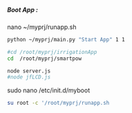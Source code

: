 ##### Boot App :

nano ~/myprj/runapp.sh
```bash
python ~/myprj/main.py "Start App" 1 1

#cd /root/myprj/irrigationApp
cd  /root/myprj/smartpow

node server.js
#node jfLCD.js
```
sudo nano /etc/init.d/myboot
```bash
su root -c '/root/myprj/runapp.sh 
```
